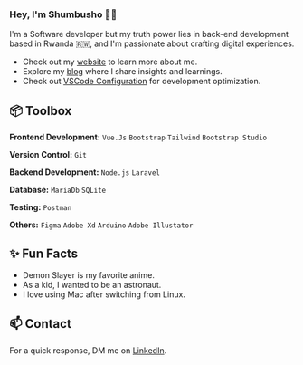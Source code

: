 ### Hey, I'm Shumbusho 👋🏽  

I'm a Software developer but my truth power lies in back-end development based in Rwanda 🇷🇼, and I'm passionate about crafting digital experiences. 

- Check out my [website](https://www.shumbusho.rwegohub.com/) to learn more about me.
- Explore my [blog](https://mirayatech.hashnode.dev/?source=top_nav_blog_home) where I share insights and learnings.
- Check out [VSCode Configuration](https://github.com/mirayatech/vscode-settings) for development optimization.

 
## 📦 Toolbox

**Frontend Development:** `Vue.Js` `Bootstrap` `Tailwind` `Bootstrap Studio`
 
**Version Control:** `Git`

**Backend Development:** `Node.js` `Laravel`

**Database:** `MariaDb` `SQLite`

**Testing:** `Postman`

**Others:** `Figma` `Adobe Xd` `Arduino` `Adobe Illustator`
 
## ✨ Fun Facts 

- Demon Slayer is my favorite anime.
- As a kid, I wanted to be an astronaut.
- I love using Mac after switching from Linux.

## 📫 Contact

 For a quick response, DM me on [LinkedIn](https://www.linkedin.com/in/irumva-shumbusho/). 
 
